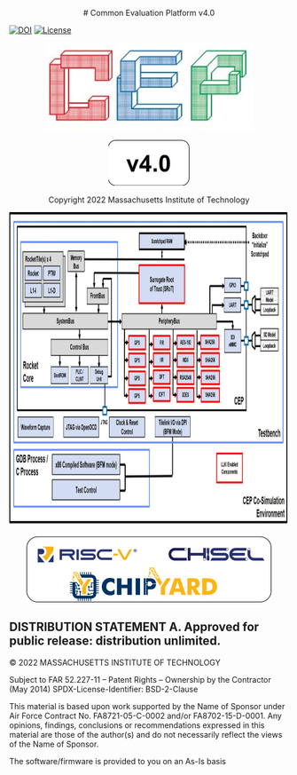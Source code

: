 [//]: # (Copyright 2022 Massachusetts Institute of Technology)
[//]: # (SPDX short identifier: BSD-2-Clause)

<p align="center">
  # Common Evaluation Platform v4.0
</p>

[![DOI](https://zenodo.org/badge/108179132.svg)](https://zenodo.org/badge/latestdoi/108179132)
[![License](https://img.shields.io/badge/License-BSD%202--Clause-orange.svg)](https://opensource.org/licenses/BSD-2-Clause)

<p align="center">
    <img src="./cep_docs/cep_logo.jpg" width="375" height="159">
</p>
<p align="center">
    <img src="./cep_docs/version4.0.jpg" width="146" height="82">
</p>
<p align="center">
   Copyright 2022 Massachusetts Institute of Technology
</p>
<p align="center">
   <img src="./cep_docs/cep_v4.0_architecture.jpg" width="1172" height="566">
</p>
<p align="center">
    <img src="./cep_docs/related_logos.jpg" width="442" height="120">
</p>

## DISTRIBUTION STATEMENT A. Approved for public release: distribution unlimited.

© 2022 MASSACHUSETTS INSTITUTE OF TECHNOLOGY

Subject to FAR 52.227-11 – Patent Rights – Ownership by the Contractor (May 2014)
SPDX-License-Identifier: BSD-2-Clause

This material is based upon work supported by the Name of Sponsor under Air Force Contract No. FA8721-05-C-0002 and/or FA8702-15-D-0001. Any opinions, findings, conclusions or recommendations expressed in this material are those of the author(s) and do not necessarily reflect the views of the Name of Sponsor.

The software/firmware is provided to you on an As-Is basis